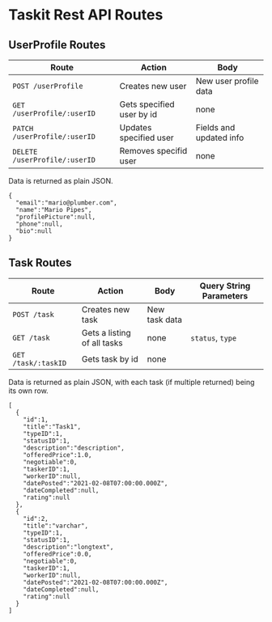 # Taskit Rest API Routes

## UserProfile Routes
Route | Action | Body
---|---|---
`POST /userProfile` | Creates new user | New user profile data
`GET /userProfile/:userID` | Gets specified user by id | none
`PATCH /userProfile/:userID` | Updates specified user | Fields and updated info
`DELETE /userProfile/:userID` | Removes specifid user | none

Data is returned as plain JSON.
```
{
  "email":"mario@plumber.com",
  "name":"Mario Pipes",
  "profilePicture":null,
  "phone":null,
  "bio":null
}
```

## Task Routes
Route | Action | Body | Query String Parameters
---|---|---|---
`POST /task` | Creates new task | New task data |
`GET /task` | Gets a listing of all tasks | none | `status`, `type`
`GET /task/:taskID` | Gets task by id | none |

Data is returned as plain JSON, with each task (if multiple returned) being its own row.
```
[
  {
    "id":1,
    "title":"Task1",
    "typeID":1,
    "statusID":1,
    "description":"description",
    "offeredPrice":1.0,
    "negotiable":0,
    "taskerID":1,
    "workerID":null,
    "datePosted":"2021-02-08T07:00:00.000Z",
    "dateCompleted":null,
    "rating":null
  },
  {
    "id":2,
    "title":"varchar",
    "typeID":1,
    "statusID":1,
    "description":"longtext",
    "offeredPrice":0.0,
    "negotiable":0,
    "taskerID":1,
    "workerID":null,
    "datePosted":"2021-02-08T07:00:00.000Z",
    "dateCompleted":null,
    "rating":null
  }
]
```

